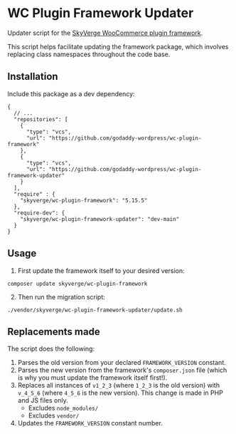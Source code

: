 # WC Plugin Framework Updater

Updater script for the [SkyVerge WooCommerce plugin framework](https://github.com/godaddy-wordpress/wc-plugin-framework).

This script helps facilitate updating the framework package, which involves replacing class namespaces throughout the code base.

## Installation

Include this package as a dev dependency:

```
{
  // ...
  "repositories": [
    {
      "type": "vcs",
      "url": "https://github.com/godaddy-wordpress/wc-plugin-framework"
    },
    {
      "type": "vcs",
      "url": "https://github.com/godaddy-wordpress/wc-plugin-framework-updater"
    }
  ],
  "require" : {
    "skyverge/wc-plugin-framework": "5.15.5"
  },
  "require-dev": {
    "skyverge/wc-plugin-framework-updater": "dev-main"
  }
}

```

## Usage

1. First update the framework itself to your desired version:
```
composer update skyverge/wc-plugin-framework
```
2. Then run the migration script:
```
./vendor/skyverge/wc-plugin-framework-updater/update.sh
```

## Replacements made

The script does the following:

1. Parses the old version from your declared `FRAMEWORK_VERSION` constant.
2. Parses the new version from the framework's `composer.json` file (which is why you must update the framework itself first!).
3. Replaces all instances of `v1_2_3` (where `1_2_3` is the old version) with `v_4_5_6` (where `4_5_6` is the new version). This change is made in PHP and JS files only.
    - Excludes `node_modules/`
    - Excludes `vendor/`
4. Updates the `FRAMEWORK_VERSION` constant number.